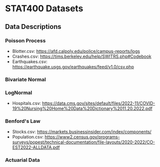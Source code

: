 # STAT400 Datasets

## Data Descriptions

### Poisson Process

 - Blotter.csv: https://afd.calpoly.edu/police/campus-reports/logs
 - Crashes.csv: https://tims.berkeley.edu/help/SWITRS.php#Codebook
 - Earthquakes.csv: https://earthquake.usgs.gov/earthquakes/feed/v1.0/csv.php

### Bivariate Normal

### LogNormal

 - Hospitals.csv: https://data.cms.gov/sites/default/files/2022-11/COVID-19%20Nursing%20Home%20Data%20Dictionary%2011.20.2022.pdf

### Benford's Law

 - Stocks.csv: https://markets.businessinsider.com/index/components/
 - Population.csv: https://www2.census.gov/programs-surveys/popest/technical-documentation/file-layouts/2020-2022/CO-EST2022-ALLDATA.pdf

### Actuarial Data
